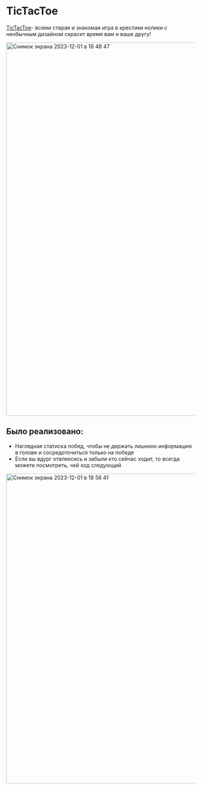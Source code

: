 # TicTacToe
[TicTacToe](https://katiiisha.github.io/TicTacToe/)- всеми старая и знакомая игра в крестики нолики с необычным дизайном скрасит время вам и ваше другу!

<img width="996" alt="Снимок экрана 2023-12-01 в 18 48 47" src="https://github.com/katiiisha/TicTacToe/assets/115351618/a6bfe181-4558-4f53-9256-6c1365ad4343">
<h2>Было реализовано:</h2> 
<ul>
  <li>Наглядная статиска побед, чтобы не держать лишнюю информацию в голове и сосредоточиться только на победе</li>
  <li>Если вы вдург отвлексись и забыли кто сейчас ходит, то всегда можете посмотреть, чей ход следующий</li>
</ul>

<img width="827" alt="Снимок экрана 2023-12-01 в 18 56 41" src="https://github.com/katiiisha/TicTacToe/assets/115351618/27390268-ffed-4ed9-ba7d-516fe53e7620">
